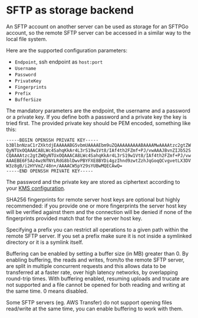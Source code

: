 # SFTP as storage backend

An SFTP account on another server can be used as storage for an SFTPGo account, so the remote SFTP server can be accessed in a similar way to the local file system.

Here are the supported configuration parameters:

- `Endpoint`, ssh endpoint as `host:port`
- `Username`
- `Password`
- `PrivateKey`
- `Fingerprints`
- `Prefix`
- `BufferSize`

The mandatory parameters are the endpoint, the username and a password or a private key. If you define both a password and a private key the key is tried first. The provided private key should be PEM encoded, something like this:

```shell
-----BEGIN OPENSSH PRIVATE KEY-----
b3BlbnNzaC1rZXktdjEAAAAABG5vbmUAAAAEbm9uZQAAAAAAAAABAAAAMwAAAAtzc2gtZW
QyNTUxOQAAACA8LWc4SahqKkAr4L3rS19w1Vt8/IAf4th2FZmf+PJ/vwAAAJBvnZIJb52S
CQAAAAtzc2gtZWQyNTUxOQAAACA8LWc4SahqKkAr4L3rS19w1Vt8/IAf4th2FZmf+PJ/vw
AAAEBE6F5Az4wzNfNYLRdG8blDwvPBYFXE8BYDi4gzIhnd9zwtZzhJqGoqQCvgvetLX3DV
W3z8gB/i2HYVmZ/48n+/AAAACW5pY29sYUBwMQECAwQ=
-----END OPENSSH PRIVATE KEY-----
```

The password and the private key are stored as ciphertext according to your [KMS configuration](./kms.md).

SHA256 fingerprints for remote server host keys are optional but highly recommended: if you provide one or more fingerprints the server host key will be verified against them and the connection will be denied if none of the fingerprints provided match that for the server host key.

Specifying a prefix you can restrict all operations to a given path within the remote SFTP server. If you set a prefix make sure it is not inside a symlinked directory or it is a symlink itself.

Buffering can be enabled by setting a buffer size (in MB) greater than 0. By enabling buffering, the reads and writes, from/to the remote SFTP server, are split in multiple concurrent requests and this allows data to be transferred at a faster rate, over high latency networks, by overlapping round-trip times. With buffering enabled, resuming uploads and trucate are not supported and a file cannot be opened for both reading and writing at the same time. 0 means disabled.

Some SFTP servers (eg. AWS Transfer) do not support opening files read/write at the same time, you can enable buffering to work with them.
